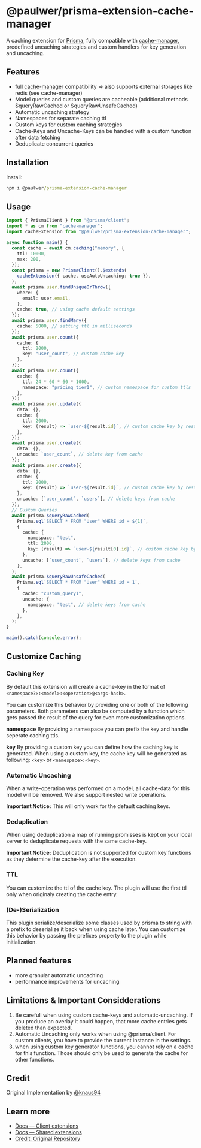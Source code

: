# @paulwer/prisma-extension-cache-manager

A caching extension for [Prisma](https://www.prisma.io/), fully compatible with [cache-manager](https://www.npmjs.com/package/cache-manager), predefined uncaching strategies and custom handlers for key generation and uncaching.

## Features

- full [cache-manager](https://www.npmjs.com/package/cache-manager) compatibility => also supports external storages like redis (see cache-manager)
- Model queries and custom queries are cacheable (additional methods $queryRawCached or $queryRawUnsafeCached)
- Automatic uncaching strategy
- Namespaces for separate caching ttl
- Custom keys for custom caching strategies
- Cache-Keys and Uncache-Keys can be handled with a custom function after data fetching
- Deduplicate concurrent queries

## Installation

Install:

```cmd
npm i @paulwer/prisma-extension-cache-manager
```

## Usage

```typescript
import { PrismaClient } from "@prisma/client";
import * as cm from "cache-manager";
import cacheExtension from "@paulwer/prisma-extension-cache-manager";

async function main() {
  const cache = await cm.caching("memory", {
    ttl: 10000,
    max: 200,
  });
  const prisma = new PrismaClient().$extends(
    cacheExtension({ cache, useAutoUncaching: true }),
  );
  await prisma.user.findUniqueOrThrow({
    where: {
      email: user.email,
    },
    cache: true, // using cache default settings
  });
  await prisma.user.findMany({
    cache: 5000, // setting ttl in milliseconds
  });
  await prisma.user.count({
    cache: {
      ttl: 2000,
      key: "user_count", // custom cache key
    },
  });
  await prisma.user.count({
    cache: {
      ttl: 24 * 60 * 60 * 1000,
      namespace: "pricing_tier1", // custom namespace for custom ttls
    },
  });
  await prisma.user.update({
    data: {},
    cache: {
      ttl: 2000,
      key: (result) => `user-${result.id}`, // custom cache key by result (There will be no reading from the cache, only a write down)
    },
  });
  await prisma.user.create({
    data: {},
    uncache: `user_count`, // delete key from cache
  });
  await prisma.user.create({
    data: {},
    cache: {
      ttl: 2000,
      key: (result) => `user-${result.id}`, // custom cache key by result (There will be no reading from the cache, only a write down)
    },
    uncache: [`user_count`, `users`], // delete keys from cache
  });
  // Custom Queries
  await prisma.$queryRawCached(
    Prisma.sql`SELECT * FROM "User" WHERE id = ${1}`,
    {
      cache: {
        namespace: "test",
        ttl: 2000,
        key: (result) => `user-${result[0].id}`, // custom cache key by result (There will be no reading from the cache, only a write down)
      },
      uncache: [`user_count`, `users`], // delete keys from cache
    },
  );
  await prisma.$queryRawUnsafeCached(
    Prisma.sql`SELECT * FROM "User" WHERE id = 1`,
    {
      cache: "custom_query1",
      uncache: {
        namespace: "test", // delete keys from cache
      },
    },
  );
}

main().catch(console.error);
```

## Customize Caching

### Caching Key

By default this extension will create a cache-key in the format of `<namespace?>:<model>:<operation>@<args-hash>`.

You can customize this behavior by providing one or both of the following parameters. Both parameters can also be computed by a function which gets passed the result of the query for even more customization options.

**namespace** By providing a namespace you can prefix the key and handle seperate caching ttls.

**key** By providing a custom key you can define how the caching key is generated. When using a custom key, the cache key will be generated as following: `<key>` or `<namespace>:<key>`.

### Automatic Uncaching

When a write-operation was performed on a model, all cache-data for this model will be removed. We also support nested write operations.

**Important Notice:** This will only work for the default caching keys.

### Deduplication

When using deduplication a map of running promisses is kept on your local server to deduplicate requests with the same cache-key.

**Important Notice:** Deduplication is not supported for custom key functions as they determine the cache-key after the execution.

### TTL

You can customize the ttl of the cache key. The plugin will use the first ttl only when originaly creating the cache entry.

### (De-)Serialization

This plugin serialize/deserialize some classes used by prisma to string with a prefix to deserialize it back when using cache later. You can customize this behavior by passing the prefixes property to the plugin while initialization.

## Planned features

- more granular automatic uncaching
- performance improvements for uncaching

## Limitations & Important Considderations

1. Be carefull when using custom cache-keys and automatic-uncaching. If you produce an overlay it could happen, that more cache entries gets deleted than expected.
2. Automatic Uncaching only works when using @prisma/client. For custom clients, you have to provide the current instance in the settings.
3. when using custom key generator functions, you cannot rely on a cache for this function. Those should only be used to generate the cache for other functions.

## Credit

Original Implementation by [@knaus94](https://github.com/knaus94)

## Learn more

- [Docs — Client extensions](https://www.prisma.io/docs/concepts/components/prisma-client/client-extensions)
- [Docs — Shared extensions](https://www.prisma.io/docs/concepts/components/prisma-client/client-extensions/shared-extensions)
- [Credit: Original Repository](https://github.com/@knaus94/prisma-extension-cache-manager)
